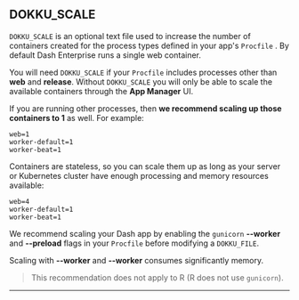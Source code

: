 
## DOKKU_SCALE

`DOKKU_SCALE` is an optional text file used to increase the number of containers 
created for the process types defined in your app's `Procfile` . By default Dash Enterprise runs a single web container.

You will need `DOKKU_SCALE` if your `Procfile` includes 
processes other than **web** and **release**. Without `DOKKU_SCALE` you will  only be able to scale the available containers through the **App Manager** UI.

If you are running other processes, then **we recommend scaling up those
containers to 1** as well. For example:

```
web=1
worker-default=1
worker-beat=1

```

Containers are stateless, so you can scale them up as long as your server
or Kubernetes cluster have enough processing and memory resources available:

```
web=4
worker-default=1
worker-beat=1

```

We recommend scaling your Dash app by enabling the `gunicorn` **--worker**
and **--preload** flags in your `Procfile` before modifying a `DOKKU_FILE`.

Scaling with **--worker** and **--worker** consumes significantly memory.

> This recommendation does not apply to R (R does not use `gunicorn`).

---
